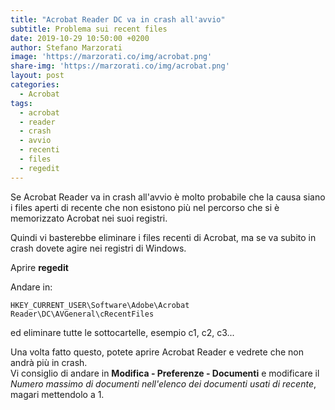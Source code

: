 ```yaml
---
title: "Acrobat Reader DC va in crash all'avvio"
subtitle: Problema sui recent files
date: 2019-10-29 10:50:00 +0200
author: Stefano Marzorati
image: 'https://marzorati.co/img/acrobat.png'
share-img: 'https://marzorati.co/img/acrobat.png'
layout: post
categories:
  - Acrobat
tags:
  - acrobat
  - reader
  - crash
  - avvio
  - recenti
  - files
  - regedit
---
```

Se Acrobat Reader va in crash all'avvio è molto probabile che la causa siano i files aperti di recente che non esistono più nel percorso che si è memorizzato Acrobat nei suoi registri.   

Quindi vi basterebbe eliminare i files recenti di Acrobat, ma se va subito in crash dovete agire nei registri di Windows.   

Aprire **regedit**   

Andare in:   

	HKEY_CURRENT_USER\Software\Adobe\Acrobat Reader\DC\AVGeneral\cRecentFiles

ed eliminare tutte le sottocartelle, esempio c1, c2, c3...   

Una volta fatto questo, potete aprire Acrobat Reader e vedrete che non andrà più in crash.   
Vi consiglio di andare in **Modifica - Preferenze - Documenti** e modificare il *Numero massimo di documenti nell'elenco dei documenti usati di recente*, magari mettendolo a 1.   

